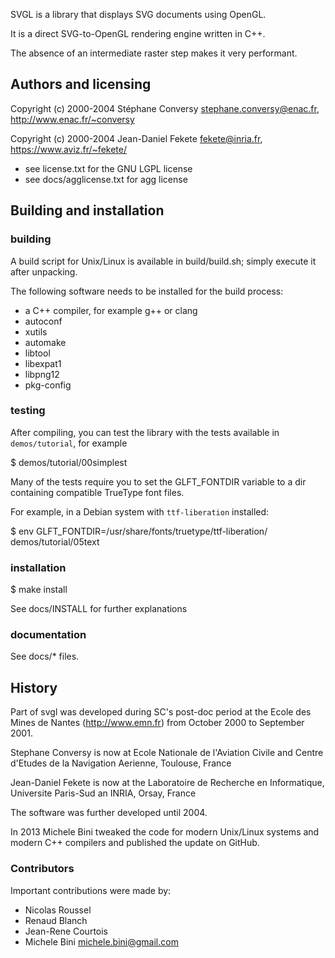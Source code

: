 SVGL is a library that displays SVG documents using OpenGL.

It is a direct SVG-to-OpenGL rendering engine written in C++.

The absence of an intermediate raster step makes it very performant.

## Authors and licensing ##

Copyright (c) 2000-2004 Stéphane Conversy <stephane.conversy@enac.fr>, http://www.enac.fr/~conversy

Copyright (c) 2000-2004 Jean-Daniel Fekete <fekete@inria.fr>, https://www.aviz.fr/~fekete/

- see license.txt for the GNU LGPL license
- see docs/agglicense.txt for agg license

## Building and installation ##

### building ###

A build script for Unix/Linux is available in build/build.sh; simply execute it after unpacking.

The following software needs to be installed for the build process:

- a C++ compiler, for example g++ or clang
- autoconf
- xutils
- automake
- libtool
- libexpat1
- libpng12
- pkg-config

### testing ###

After compiling, you can test the library with the tests available in `demos/tutorial`, for example

   $ demos/tutorial/00simplest

Many of the tests require you to set the GLFT_FONTDIR variable to a dir containing compatible TrueType font files.

For example, in a Debian system with `ttf-liberation` installed:

   $ env GLFT_FONTDIR=/usr/share/fonts/truetype/ttf-liberation/ demos/tutorial/05text

### installation ###

   $ make install

See docs/INSTALL for further explanations

### documentation ###

See docs/* files.

## History ##

Part of svgl was developed during SC's post-doc period at
the Ecole des Mines de Nantes (http://www.emn.fr)
from October 2000 to September 2001.

Stephane Conversy is now at Ecole Nationale de l'Aviation Civile
and Centre d'Etudes de la Navigation Aerienne, Toulouse, France

Jean-Daniel Fekete is now at the
Laboratoire de Recherche en Informatique,
Universite Paris-Sud an INRIA, Orsay, France

The software was further developed until 2004.

In 2013 Michele Bini tweaked the code for modern Unix/Linux
systems and modern C++ compilers and published the update on GitHub.

### Contributors ###

Important contributions were made by:
- Nicolas Roussel
- Renaud Blanch
- Jean-Rene Courtois
- Michele Bini <michele.bini@gmail.com>
